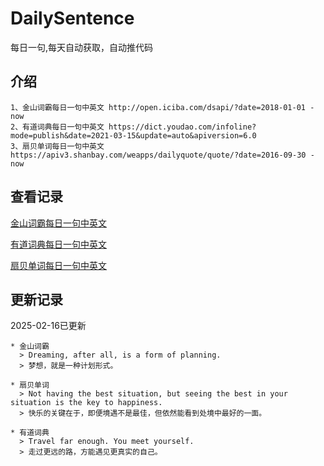 # DailySentence

每日一句,每天自动获取，自动推代码

## 介绍

```
1、金山词霸每日一句中英文 http://open.iciba.com/dsapi/?date=2018-01-01 - now
2、有道词典每日一句中英文 https://dict.youdao.com/infoline?mode=publish&date=2021-03-15&update=auto&apiversion=6.0
3、扇贝单词每日一句中英文 https://apiv3.shanbay.com/weapps/dailyquote/quote/?date=2016-09-30 - now
```

## 查看记录

[金山词霸每日一句中英文](./data/iciba/)

[有道词典每日一句中英文](./data/youdao/)

[扇贝单词每日一句中英文](./data/shanbay/)

## 更新记录
2025-02-16已更新 
```
* 金山词霸
  > Dreaming, after all, is a form of planning.
  > 梦想，就是一种计划形式。

* 扇贝单词
  > Not having the best situation, but seeing the best in your situation is the key to happiness.
  > 快乐的关键在于，即便境遇不是最佳，但依然能看到处境中最好的一面。

* 有道词典
  > Travel far enough. You meet yourself.
  > 走过更远的路，方能遇见更真实的自己。

```
